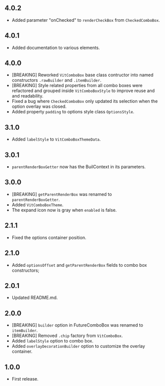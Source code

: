 ## 4.0.2

* Added parameter "onChecked" to `renderCheckBox` from `CheckedComboBox`.

## 4.0.1

* Added documentation to various elements.

## 4.0.0

* [BREAKING] Reworked `VitComboBox` base class contructor into named constructors `.rawBuilder` and `.itemBuilder`.
* [BREAKING] Style related properties from all combo boxes were refactored and grouped inside `VitComboBoxStyle` to improve reuse and and readability.
* Fixed a bug where `CheckedComboBox` only updated its selection when the option overlay was closed.
* Added property `padding` to options style class `OptionsStyle`.


## 3.1.0

* Added `labelStyle` to `VitComboBoxThemeData`.

## 3.0.1

* `parentRenderBoxGetter` now has the BuilContext in its parameters.

## 3.0.0

* [BREAKING] `getParentRenderBox` was renamed to `parentRenderBoxGetter`.
* Added `VitComboBoxTheme`.
* The expand icon now is gray when `enabled` is false.

## 2.1.1

* Fixed the options container position.

## 2.1.0

* Added `optionsOffset` and `getParentRenderBox` fields to combo box constructors;

## 2.0.1

* Updated README.md.

## 2.0.0

* [BREAKING] `builder` option in FutureComboBox was renamed to `itemBuilder`.
* [BREAKING] Removed `.chip` factory from `VitComboBox`.
* Added `labelStyle` option to combo box.
* Added `overlayDecorationBuilder` option to customize the overlay container.

## 1.0.0

* First release.
